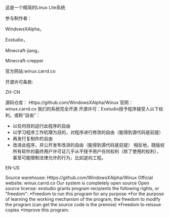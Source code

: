 这是一个精简的Linux Lite系统

参与制作者：

WindowsXAlpha，

Exstudio，

Minecraft-jiang，

Minecraft-crepper

官方网站:winux.carrd.co

开源许可条款:

ZH-CN

源码仓库：
Https://github.com/WindowsXAlpha/Winux
官网：
winux.carrd.co
我们的系统完全开源
开源许可：Exstudio授予程序接受人以下权利，或称“自由”：
* 以任何目的运行此程序的自由
* 以学习程序工作机理为目的，对程序进行修改的自由（能得到源代码是前提）
* 再发行复制件的自由
* 改进此程序，并公开发布改进的自由（能得到源代码是前提）
相反地，随版权所有软件的最终用户许可证几乎从不授予用户任何权利（除了使用的权利），甚至可能限制法律允许的行为，比如逆向工程。

EN-US

Source warehouse:
Https://github.com/WindowsXAlpha/Winux
Official website:
winux.carrd.co
Our system is completely open source
Open source license: exstudio grants program recipients the following rights, or "freedom":
*Freedom to run this program for any purpose
*For the purpose of learning the working mechanism of the program, the freedom to modify the program (can get the source code is the premise)
*Freedom to reissue copies
*Improve this program.

